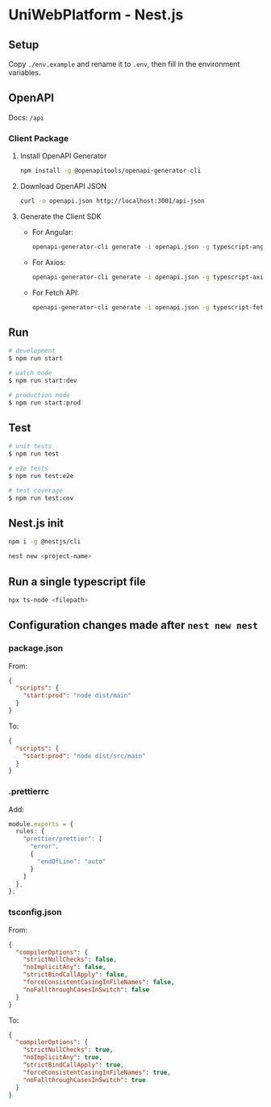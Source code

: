 # UniWebPlatform - Nest.js

## Setup

Copy `./env.example` and rename it to `.env`, then fill in the environment variables.

## OpenAPI

Docs: `/api`

### Client Package

1. Install OpenAPI Generator
    ```bash
    npm install -g @openapitools/openapi-generator-cli
    ```

2. Download OpenAPI JSON
    ```bash
    curl -o openapi.json http://localhost:3001/api-json
    ```

3. Generate the Client SDK

   - For Angular:
       ```sh
       openapi-generator-cli generate -i openapi.json -g typescript-angular -o client
       ```

   - For Axios:
       ```sh
       openapi-generator-cli generate -i openapi.json -g typescript-axios -o client
       ```

   - For Fetch API:
       ```sh
       openapi-generator-cli generate -i openapi.json -g typescript-fetch -o client
       ```

## Run

```bash
# development
$ npm run start

# watch mode
$ npm run start:dev

# production mode
$ npm run start:prod
```

## Test

```bash
# unit tests
$ npm run test

# e2e tests
$ npm run test:e2e

# test coverage
$ npm run test:cov
```

## Nest.js init

```bash
npm i -g @nestjs/cli
```

```bash
nest new <project-name>
```

## Run a single typescript file

```bash
npx ts-node <filepath>
```

## Configuration changes made after `nest new nest`

### package.json

From:

```json
{
  "scripts": {
    "start:prod": "node dist/main"
  }
}
```

To:

```json
{
  "scripts": {
    "start:prod": "node dist/src/main"
  }
}
```

### .prettierrc

Add:

```ts
module.exports = {
  rules: {
    "prettier/prettier": [
      "error",
      {
        "endOfLine": "auto"
      }
    ]
  },
};
```

### tsconfig.json

From:

```json
{
  "compilerOptions": {
    "strictNullChecks": false,
    "noImplicitAny": false,
    "strictBindCallApply": false,
    "forceConsistentCasingInFileNames": false,
    "noFallthroughCasesInSwitch": false
  }
}
```

To:

```json
{
  "compilerOptions": {
    "strictNullChecks": true,
    "noImplicitAny": true,
    "strictBindCallApply": true,
    "forceConsistentCasingInFileNames": true,
    "noFallthroughCasesInSwitch": true
  }
}
```
